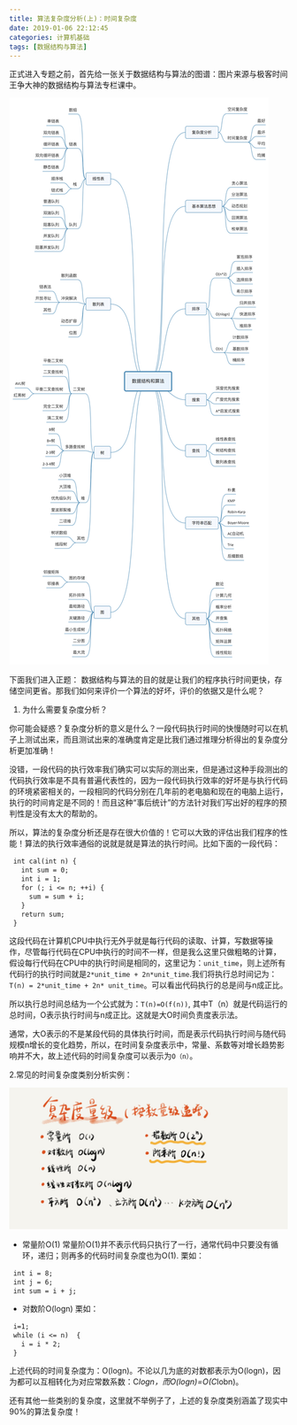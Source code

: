 ```yaml
---
title: 算法复杂度分析(上)：时间复杂度
date: 2019-01-06 22:12:45
categories: 计算机基础
tags: [数据结构与算法]
---
```


正式进入专题之前，首先给一张关于数据结构与算法的图谱：图片来源与极客时间王争大神的数据结构与算法专栏课中。

![数据结构与算法](https://raw.githubusercontent.com/lz330718637/Images/master/20190106213154.png)

下面我们进入正题：
数据结构与算法的目的就是让我们的程序执行时间更快，存储空间更省。那我们如何来评价一个算法的好坏，评价的依据又是什么呢？

1. 为什么需要复杂度分析？

你可能会疑惑？复杂度分析的意义是什么？一段代码执行时间的快慢随时可以在机子上测试出来，而且测试出来的准确度肯定是比我们通过推理分析得出的复杂度分析更加准确！

没错，一段代码的执行效率我们确实可以实际的测出来，但是通过这种手段测出的代码执行效率是不具有普遍代表性的，因为一段代码执行效率的好坏是与执行代码的环境紧密相关的，一段相同的代码分别在几年前的老电脑和现在的电脑上运行，执行的时间肯定是不同的！而且这种“事后统计”的方法针对我们写出好的程序的预判性是没有太大的帮助的。


所以，算法的复杂度分析还是存在很大价值的！它可以大致的评估出我们程序的性能！算法的执行效率通俗的说就是就是算法的执行时间。比如下面的一段代码：

```
 int cal(int n) {
   int sum = 0;
   int i = 1;
   for (; i <= n; ++i) {
     sum = sum + i;
   }
   return sum;
 }

```
这段代码在计算机CPU中执行无外乎就是每行代码的读取、计算，写数据等操作，尽管每行代码在CPU中执行的时间不一样，但是我么这里只做粗略的计算，假设每行代码在CPU中的执行时间是相同的，这里记为：`unit_time`，则上述所有代码行的执行时间就是`2*unit_time + 2n*unit_time`.我们将执行总时间记为：`T(n) = 2*unit_time + 2n* unit_time`。可以看出代码执行的总是间与n成正比。

所以执行总时间总结为一个公式就为：`T(n)=O(f(n))`, 其中T（n）就是代码运行的总时间，O表示执行时间与n成正比。这就是大O时间负责度表示法。

通常，大O表示的不是某段代码的具体执行时间，而是表示代码执行时间与随代码规模n增长的变化趋势，所以，在时间复杂度表示中，常量、系数等对增长趋势影响并不大，故上述代码的时间复杂度可以表示为`O（n）`。

2.常见的时间复杂度类别分析实例：

![时间复杂度类别](https://raw.githubusercontent.com/lz330718637/Images/master/20190106222850.png)

* 常量阶O(1)
常量阶O(1)并不表示代码只执行了一行，通常代码中只要没有循环，递归；则再多的代码时间复杂度也为O(1).
栗如：
```
 int i = 8;
 int j = 6;
 int sum = i + j;
```

* 对数阶O(logn)
栗如：
```
 i=1;
 while (i <= n)  {
   i = i * 2;
 }

```
上述代码的时间复杂度为：O(logn)。不论以几为底的对数都表示为O(logn)，因为都可以互相转化为对应常数系数：C*logn，而O(logn)=O(C*lobn)。

还有其他一些类别的复杂度，这里就不举例子了，上述的复杂度类别涵盖了现实中90%的算法复杂度！


